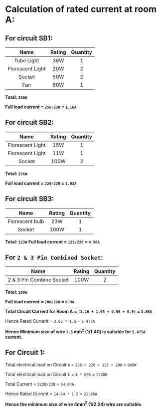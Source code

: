 # Calculation of rated current at room A:
For circuit SB1:
----------------

|       Name       | Rating | Quantity |
|:----------------:|:------:|:--------:|
|    Tube Light    |   36W  |     1    |
| Florescent Light |   20W  |     2    |
|      Socket      |   50W  |     2    |
|        Fan       |   80W  |     1    |

**Total: `256W`**

**Full load current = `256/220` = `1.16A`**

For circuit SB2:
----------------

|       Name       | Rating | Quantity |
|:----------------:|:------:|:--------:|
| Florescent Light |   15W  |     1    |
| Florescent Light |   11W  |     1    |
|      Socket      |  100W  |     2    |

**Total: `226W`**

**Full load current = `226/220` = `1.03A`**

For circuit SB3:
----------------

|       Name       | Rating | Quantity |
|:----------------:|:------:|:--------:|
|  Florescent bulb |   23W  |     1    |
|      Socket      |  100W  |     1    |

**Total: `123W`**
**Full load current = `123/220` = `0.56A`**

For `2 & 3 Pin Combined Socket`:
--------------------------------

|           Name           | Rating | Quantity |
|:------------------------:|:------:|:--------:|
| 2 & 3 Pin Combine Socket |  100W  |     2    |

**Total: `200W`**

**Full load current = `200/220` = `0.9A`**

**Total Circuit Current for Room A = `(1.16 + 1.03 + 0.56 + 0.9)` = `3.65A`**

Hence Rated Current = `3.65 * 1.5` = `5.475A`

**Hence Minimum size of wire `1.5` mm<sup>2</sup> (1/1.40) is suitable for `5.475A` current.**

## For Circuit 1:

Total electrical load on Circuit **`A`** = `256 + 226 + 123 + 200` = `805W`

Total electrical load on Circuit **`1`** = `4 * 805` = `3220W`

Total Current = `3220/220` = `14.64A`

Hence Rated Current = `14.64 * 1.5` = `21.96A`

**Hence the minimum size of wire 4mm<sup>2</sup> (1/2.24) wire are suitable.**
